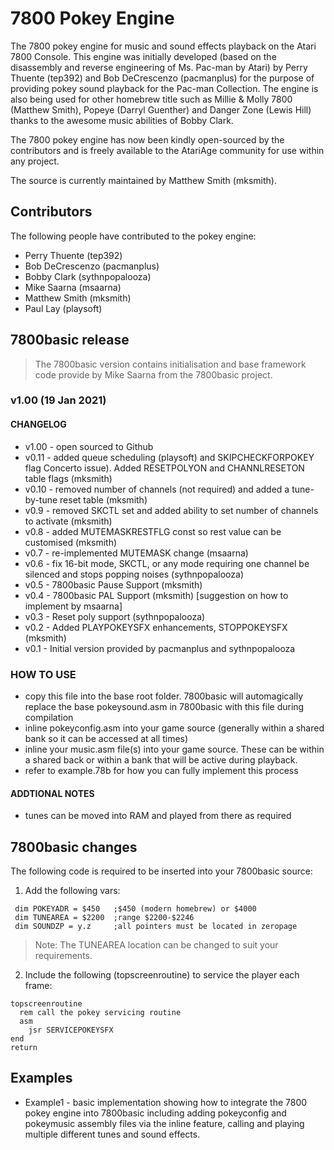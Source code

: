 # 7800 Pokey Engine

The 7800 pokey engine for music and sound effects playback on the Atari 7800 Console. This engine was initially developed (based on the disassembly and reverse engineering of Ms. Pac-man by Atari) by Perry Thuente (tep392) and Bob DeCrescenzo (pacmanplus) for the purpose of providing pokey sound playback for the Pac-man Collection. The engine is also being used for other homebrew title such as Millie & Molly 7800 (Matthew Smith), Popeye (Darryl Guenther) and Danger Zone (Lewis Hill) thanks to the awesome music abilities of Bobby Clark.

The 7800 pokey engine has now been kindly open-sourced by the contributors and is freely available to the AtariAge community for use within any project. 

The source is currently maintained by Matthew Smith (mksmith).

## Contributors
The following people have contributed to the pokey engine:

* Perry Thuente (tep392)
* Bob DeCrescenzo (pacmanplus)
* Bobby Clark (sythnpopalooza)
* Mike Saarna (msaarna)
* Matthew Smith (mksmith) 
* Paul Lay (playsoft)

## 7800basic release
> The 7800basic version contains initialisation and base framework code provide by Mike Saarna from the 7800basic project. 

### v1.00 (19 Jan 2021)
#### CHANGELOG
* v1.00 - open sourced to Github 
* v0.11 - added queue scheduling (playsoft) and SKIPCHECKFORPOKEY flag Concerto issue). Added RESETPOLYON and CHANNLRESETON table flags (mksmith)
* v0.10 - removed number of channels (not required) and added a tune-by-tune reset table (mksmith)
* v0.9  - removed SKCTL set and added ability to set number of channels to activate (mksmith)
* v0.8  - added MUTEMASKRESTFLG const so rest value can be customised (mksmith)
* v0.7  - re-implemented MUTEMASK change (msaarna)
* v0.6  - fix 16-bit mode, SKCTL, or any mode requiring one channel be silenced and stops popping noises (sythnpopalooza) 
* v0.5  - 7800basic Pause Support (mksmith)
* v0.4  - 7800basic PAL Support (mksmith) [suggestion on how to implement by msaarna]
* v0.3  - Reset poly support (sythnpopalooza)
* v0.2  - Added PLAYPOKEYSFX enhancements, STOPPOKEYSFX (mksmith)
* v0.1  - Initial version provided by pacmanplus and sythnpopalooza

### HOW TO USE
* copy this file into the base root folder. 7800basic will automagically replace the base pokeysound.asm in 7800basic with this file during compilation
* inline pokeyconfig.asm into your game source (generally within a shared bank so it can be accessed at all times)
* inline your music.asm file(s) into your game source. These can be within a shared back or within a bank that will be active during playback.
* refer to example.78b for how you can fully implement this process

#### ADDTIONAL NOTES
* tunes can be moved into RAM and played from there as required

## 7800basic changes
The following code is required to be inserted into your 7800basic source:

1. Add the following vars:
~~~~ 
 dim POKEYADR = $450   ;$450 (modern homebrew) or $4000
 dim TUNEAREA = $2200  ;range $2200-$2246             
 dim SOUNDZP = y.z     ;all pointers must be located in zeropage
~~~~ 
> Note: The TUNEAREA location can be changed to suit your requirements.
2. Include the following (topscreenroutine) to service the player each frame:
~~~~ 
topscreenroutine
  rem call the pokey servicing routine
  asm
    jsr SERVICEPOKEYSFX
end
return
~~~~ 

## Examples

* Example1 - basic implementation showing how to integrate the 7800 pokey engine into 7800basic including adding pokeyconfig and pokeymusic assembly files via the inline feature, calling and playing multiple different tunes and sound effects.
